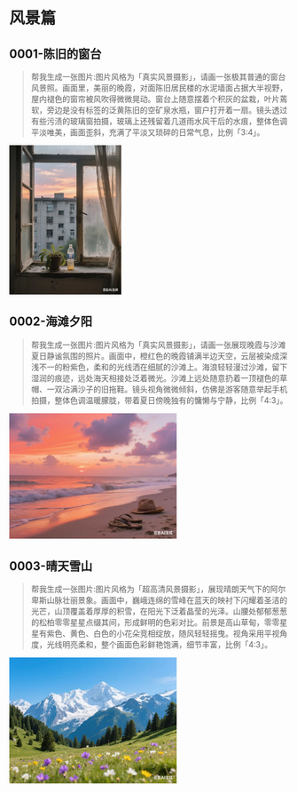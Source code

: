 # 风景篇

## 0001-陈旧的窗台

> 帮我生成一张图片:图片风格为「真实风景摄影」，请画一张极其普通的窗台风景照。画面里，美丽的晚霞，对面陈旧居民楼的水泥墙面占据大半视野，屋内褪色的窗帘被风吹得微微晃动。窗台上随意摆着个积灰的盆栽，叶片蔫软，旁边是没有标签的泛黄陈旧的空矿泉水瓶，窗户打开着一扇。镜头透过有些污渍的玻璃窗拍摄，玻璃上还残留着几道雨水风干后的水痕，整体色调平淡唯美，画面歪斜，充满了平淡又琐碎的日常气息，比例「3:4」。

<img src="../img/scence-0001.png" style="width:40%">

## 0002-海滩夕阳

> 帮我生成一张图片:图片风格为「真实风景摄影」，请画一张展现晚霞与沙滩夏日静谧氛围的照片。画面中，橙红色的晚霞铺满半边天空，云层被染成深浅不一的粉紫色，柔和的光线洒在细腻的沙滩上。海浪轻轻漫过沙滩，留下湿润的痕迹，远处海天相接处泛着微光。沙滩上远处随意扔着一顶褪色的草帽、一双沾满沙子的旧拖鞋。镜头视角微微倾斜，仿佛是游客随意举起手机拍摄，整体色调温暖朦胧，带着夏日傍晚独有的慵懒与宁静，比例「4:3」。

<img src="../img/scence-0002.png" style="width:60%">

## 0003-晴天雪山

> 帮我生成一张图片:图片风格为「超高清风景摄影」，展现晴朗天气下的阿尔卑斯山脉壮丽景象。画面中，巍峨连绵的雪峰在蓝天的映衬下闪耀着圣洁的光芒，山顶覆盖着厚厚的积雪，在阳光下泛着晶莹的光泽。山腰处郁郁葱葱的松柏零零星星点缀其间，形成鲜明的色彩对比。前景是高山草甸，零零星星有紫色、黄色、白色的小花朵竞相绽放，随风轻轻摇曳。视角采用平视角度，光线明亮柔和，整个画面色彩鲜艳饱满，细节丰富，比例「4:3」。

<img src="../img/scence-0003.png" style="width:60%">